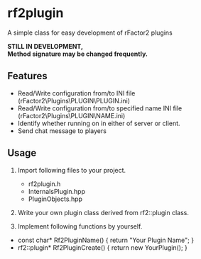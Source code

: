 # rf2plugin

A simple class for easy development of rFactor2 plugins

**STILL IN DEVELOPMENT,  
Method signature may be changed frequently.**

## Features

* Read/Write configuration from/to INI file (rFactor2\Plugins\PLUGIN\PLUGIN.ini)
* Read/Write configuration from/to specified name INI file (rFactor2\Plugins\PLUGIN\NAME.ini)
* Identify whether running on in either of server or client.
* Send chat message to players

## Usage

1. Import following files to your project.

	* rf2plugin.h
	* InternalsPlugin.hpp
	* PluginObjects.hpp

1. Write your own plugin class derived from rf2::plugin class.

1. Implement following functions by yourself.

* const char* Rf2PluginName() { return "Your Plugin Name"; }
* rf2::plugin* Rf2PluginCreate() { return new YourPlugin(); }
